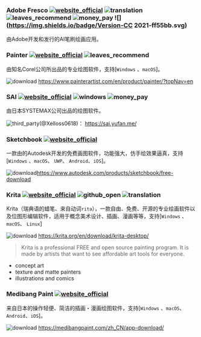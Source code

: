 ### Adobe Fresco [![website_official](https://gitbook07.oss-cn-hangzhou.aliyuncs.com/website_official.svg)](https://www.adobe.com/products/fresco.html) ![translation](https://gitbook07.oss-cn-hangzhou.aliyuncs.com/translation.svg) ![leaves_recommend](https://gitbook07.oss-cn-hangzhou.aliyuncs.com/leaves_rec.svg) ![money_pay](https://gitbook07.oss-cn-hangzhou.aliyuncs.com/money_pay.svg) ![](https://img.shields.io/badge/Version-CC 2021-ff55bb.svg)

由Adobe开发和发行的AI笔刷绘画应用。

### Painter [![website_official](https://gitbook07.oss-cn-hangzhou.aliyuncs.com/website_official.svg)](https://www.painterartist.com) ![leaves_recommend](https://gitbook07.oss-cn-hangzhou.aliyuncs.com/leaves_rec.svg)

由知名Corel公司所出品的专业绘图软件，支持[`Windows` 、`macOS`]。

![download](https://gitbook07.oss-cn-hangzhou.aliyuncs.com/download.svg) https://www.painterartist.com/en/product/painter/?topNav=en

### SAI [![website_official](https://gitbook07.oss-cn-hangzhou.aliyuncs.com/website_official.svg)](https://www.systemax.jp/en/sai/) ![windows](https://gitbook07.oss-cn-hangzhou.aliyuncs.com/windows.svg) ![money_pay](https://gitbook07.oss-cn-hangzhou.aliyuncs.com/money_pay.svg) 

由日本SYSTEMAX公司出品的绘图软件。

![third_party](https://gitbook07.oss-cn-hangzhou.aliyuncs.com/third_party.svg)(@Xelloss0618)： https://sai.yufan.me/

### Sketchbook [![website_official](https://gitbook07.oss-cn-hangzhou.aliyuncs.com/website_official.svg)](https://www.autodesk.com/products/sketchbook) 

一款由的Autodesk开发的免费画图软件，功能强大，仿手绘效果逼真，支持[`Windows` 、`macOS`、 `UWP`、 `Android`、`iOS`]。

![download](https://gitbook07.oss-cn-hangzhou.aliyuncs.com/download.svg)https://www.autodesk.com/products/sketchbook/free-download

### Krita [![website_official](https://gitbook07.oss-cn-hangzhou.aliyuncs.com/website_official.svg)](https://krita.org/en) ![github_open](https://gitbook07.oss-cn-hangzhou.aliyuncs.com/github_open.svg) ![translation](https://gitbook07.oss-cn-hangzhou.aliyuncs.com/translation.svg)

Krita（瑞典语的蜡笔、来自动词`rita`），一款自由、免费、开源的专业绘画软件以及位图形编辑软件，适用于概念美术设计、插画、漫画等等，支持[`Windows` 、`macOS`、 `Linux`]

![download](https://gitbook07.oss-cn-hangzhou.aliyuncs.com/download.svg) https://krita.org/en/download/krita-desktop/

> Krita is a professional FREE and open source painting program. It is made by artists that want to see affordable art tools for everyone.
- concept art
- texture and matte painters
- illustrations and comics

### Medibang Paint [![website_official](https://gitbook07.oss-cn-hangzhou.aliyuncs.com/website_official.svg)](https://medibangpaint.com)

来自日本的操作轻便、简洁的插画・漫画绘图软件，支持[`Windows` 、`macOS`、 `Android`、`iOS`]。

![download](https://gitbook07.oss-cn-hangzhou.aliyuncs.com/download.svg) https://medibangpaint.com/zh_CN/app-download/



